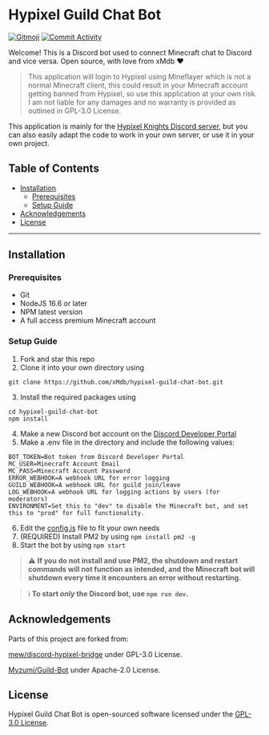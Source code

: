 # Hypixel Guild Chat Bot

[![Gitmoji](https://img.shields.io/badge/gitmoji-%20😜%20😍-FFDD67.svg?style=flat-square)](http://gitmoji.dev/) [![Commit Activity](https://img.shields.io/github/commit-activity/w/xMdb/hypixel-guild-chat-bot)](https://github.com/xMdb/hypixel-guild-chat-bot/commits/main/)

Welcome! This is a Discord bot used to connect Minecraft chat to Discord and vice versa. Open source, with love from xMdb ❤

> This application will login to Hypixel using Mineflayer which is not a normal Minecraft client, this could result in your Minecraft account getting banned from Hypixel, so use this application at your own risk. I am not liable for any damages and no warranty is provided as outlined in GPL-3.0 License.

This application is mainly for the [Hypixel Knights Discord server](https://discord.gg/hk), but you can also easily adapt the code to work in your own server, or use it in your own project.

## Table of Contents

- [Installation](#installation)
  - [Prerequisites](#prerequisites)
  - [Setup Guide](#setup-guide)
- [Acknowledgements](#acknowledgements)
- [License](#license)

<hr>

## Installation

### Prerequisites

- Git
- NodeJS 16.6 or later
- NPM latest version
- A full access premium Minecraft account

### Setup Guide

1. Fork and star this repo
2. Clone it into your own directory using 
```
git clone https://github.com/xMdb/hypixel-guild-chat-bot.git
```
3. Install the required packages using 
```
cd hypixel-guild-chat-bot
npm install
```
4. Make a new Discord bot account on the [Discord Developer Portal](https://discord.com/developers/applications)
5. Make a .env file in the directory and include the following values:
```
BOT_TOKEN=Bot token from Discord Developer Portal
MC_USER=Minecraft Account Email
MC_PASS=Minecraft Account Password
ERROR_WEBHOOK=A webhook URL for error logging
GUILD_WEBHOOK=A webhook URL for guild join/leave 
LOG_WEBHOOK=A webhook URL for logging actions by users (for moderators)
ENVIRONMENT=Set this to "dev" to disable the Minecraft bot, and set this to "prod" for full functionality.
```
6. Edit the [config.js](https://github.com/xMdb/hypixel-knights-gchat-bot/blob/main/config.js) file to fit your own needs
7. (REQUIRED) Install PM2 by using `npm install pm2 -g`
8. Start the bot by using `npm start`
> :warning: **If you do not install and use PM2, the shutdown and restart commands will not function as intended, and the Minecraft bot will shutdown every time it encounters an error without restarting.**

> :information_source: **To start *only* the Discord bot, use `npm run dev`.**

## Acknowledgements
Parts of this project are forked from:

[mew/discord-hypixel-bridge](https://github.com/mew/discord-hypixel-bridge) under GPL-3.0 License.

[Myzumi/Guild-Bot](https://github.com/Myzumi/Guild-Bot) under Apache-2.0 License.

## License

Hypixel Guild Chat Bot is open-sourced software licensed under the [GPL-3.0 License](https://github.com/xMdb/hypixel-knights-gchat-bot/blob/main/LICENSE).